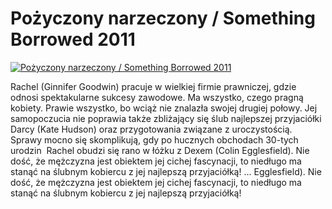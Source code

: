 Pożyczony narzeczony / Something Borrowed 2011 
=============
[![Pożyczony narzeczony / Something Borrowed 2011 ](http://vidos.pl/images/player.gif)](http://vidos.pl/pozyczony-narzeczony-something-borrowed-2011)

 Rachel (Ginnifer Goodwin) pracuje w wielkiej firmie prawniczej, gdzie odnosi spektakularne sukcesy zawodowe. Ma wszystko, czego pragną kobiety. Prawie wszystko, bo wciąż nie znalazła swojej drugiej połowy. Jej samopoczucia nie poprawia także zbliżający się ślub najlepszej przyjaciółki Darcy (Kate Hudson) oraz przygotowania związane z uroczystością. Sprawy mocno się skomplikują, gdy po hucznych obchodach 30-tych urodzin  Rachel obudzi się rano w łóżku z Dexem (Colin Egglesfield). Nie dość, że mężczyzna jest obiektem jej cichej fascynacji, to niedługo ma stanąć na ślubnym kobiercu z jej najlepszą przyjaciółką!  ... Egglesfield). Nie dość, że mężczyzna jest obiektem jej cichej fascynacji, to niedługo ma stanąć na ślubnym kobiercu z jej najlepszą przyjaciółką!
